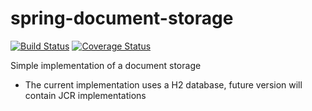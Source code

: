 # spring-document-storage
[![Build Status](https://travis-ci.org/blzb/spring-document-storage.svg?branch=master)](https://travis-ci.org/blzb/spring-document-storage)
[![Coverage Status](https://coveralls.io/repos/blzb/spring-document-storage/badge.svg?branch=master&service=github)](https://coveralls.io/github/blzb/spring-document-storage?branch=master)

Simple implementation of a document storage

* The current implementation uses a H2 database, future version will contain JCR implementations